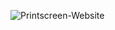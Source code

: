 ![Printscreen-Website](https://github.com/LiaPetrova/BGTati-Project/raw/master/assets/PrintScreen-Website.png)